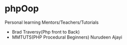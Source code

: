 # phpOop
Personal learning
Mentors/Teachers/Tutorials
- Brad Traversy(Php front to Back)
- MMTUTS(PHP Procedural Beginners)
Nurudeen Ajayi
